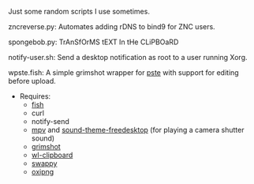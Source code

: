 Just some random scripts I use sometimes.

zncreverse.py: Automates adding rDNS to bind9 for ZNC users.

spongebob.py: TrAnSfOrMS tEXT In tHe CLiPBOaRD

notify-user.sh: Send a desktop notification as root to a user running Xorg.

wpste.fish: A simple grimshot wrapper for [pste](https://github.com/TheReverend403/pste) with support for editing before upload.
* Requires:
    * [fish](https://fishshell.com/)
    * curl
    * notify-send
    * [mpv](https://mpv.io/) and [sound-theme-freedesktop](https://cgit.freedesktop.org/sound-theme-freedesktop/) (for playing a camera shutter sound)
    * [grimshot](https://github.com/swaywm/sway/blob/master/contrib/grimshot)
    * [wl-clipboard](https://github.com/bugaevc/wl-clipboard)
    * [swappy](https://github.com/jtheoof/swappy)
    * [oxipng](https://github.com/shssoichiro/oxipng)
